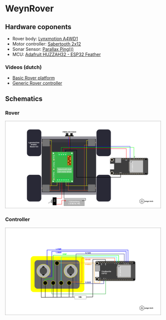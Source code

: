 # WeynRover

## Hardware coponents

* Rover body: [Lynxmotion A4WD1](http://www.lynxmotion.com/p-603-aluminum-4wd1-rover-kit.aspx)
* Motor controller: [Sabertooth 2x12](https://www.dimensionengineering.com/products/sabertooth2x12)
* Sonar Sensor: [Parallax Ping)))](https://www.parallax.com/sites/default/files/downloads/28015-PING-Sensor-Product-Guide-v2.0.pdf)
* MCU: [Adafruit HUZZAH32 - ESP32 Feather](https://learn.adafruit.com/adafruit-huzzah32-esp32-feather/overview)


### Videos (dutch)

* [Basic Rover platform](https://www.youtube.com/watch?v=q37EDivFVcY)
* [Generic Rover controller](https://youtu.be/8a1gSWUQ1Mc)

## Schematics

### Rover

![Schematic](docs/WeynRover-Schematics.png)

### Controller

![Schematic](docs/schematic-controller.png)
